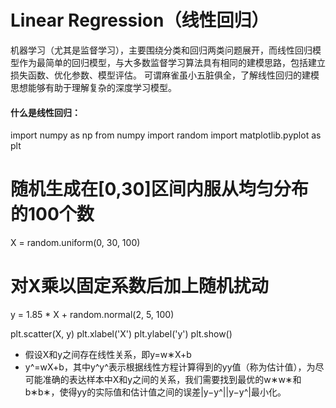 # Linear Regression（线性回归）

机器学习（尤其是监督学习），主要围绕分类和回归两类问题展开，而线性回归模型作为最简单的回归模型，与大多数监督学习算法具有相同的建模思路，包括建立损失函数、优化参数、模型评估。
可谓麻雀虽小五脏俱全，了解线性回归的建模思想能够有助于理解复杂的深度学习模型。

#### 什么是线性回归：

import numpy as np
from numpy import random
import matplotlib.pyplot as plt

# 随机生成在[0,30]区间内服从均匀分布的100个数
X = random.uniform(0, 30, 100)

# 对X乘以固定系数后加上随机扰动
y = 1.85 * X + random.normal(2, 5, 100)

plt.scatter(X, y)
plt.xlabel('X')
plt.ylabel('y')
plt.show()

* 假设X和y之间存在线性关系，即y=w∗X+b
* y^=wX+b，其中y^y^表示根据线性方程计算得到的yy值（称为估计值），为尽可能准确的表达样本中X和y之间的关系，我们需要找到最优的w∗w∗和b∗b∗，使得yy的实际值和估计值之间的误差|y−y^||y−y^|最小化。


